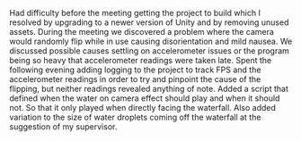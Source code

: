 Had difficulty before the meeting getting the project to build which I resolved by upgrading to a newer version of Unity and by removing unused assets.
During the meeting we discovered a problem where the camera would randomly flip while in use causing disorientation and mild nausea.
We discussed possible causes settling on accelerometer issues or the program being so heavy that accelerometer readings were taken late.
Spent the following evening adding logging to the project to track FPS and the accelerometer readings in order to try and pinpoint the cause of the flipping, but neither readings revealed anything of note.
Added a script that defined when the water on camera effect should play and when it should not. So that it only played when directly facing the waterfall.
Also added variation to the size of water droplets coming off the waterfall at the suggestion of my supervisor.

